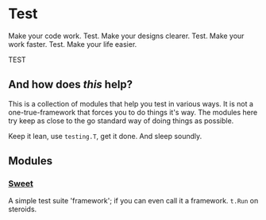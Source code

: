 # Test

Make your code work. Test.
Make your designs clearer. Test.
Make your work faster. Test.
Make your life easier.

TEST

## And how does _this_ help?
This is a collection of modules that help you test in various ways.
It is not a one-true-framework that forces you to do things it's way.
The modules here try keep as close to the go standard way of doing things as
possible.

Keep it lean, use `testing.T`, get it done. And sleep soundly.

## Modules

### [Sweet](./sweet)
A simple test suite 'framework'; if you can even call it a framework.
`t.Run` on steroids.
